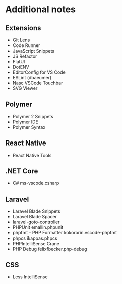 # Additional notes
## Extensions
* Git Lens
* Code Runner
* JavaScript Snippets
* JS Refactor
* FlatUI
* DotENV
* EditorConfig for VS Code
* ESLint (dbaeumer)
* Nasc VSCode Touchbar
* SVG Viewer


## Polymer
* Polymer 2 Snippets
* Polymer IDE
* Polymer Syntax

## React Native
* React Native Tools

## .NET Core
* C# ms-vscode.csharp

## Laravel
* Laravel Blade Snippets
* Laravel Blade Spacer
* laravel-goto-controller
* PHPUnit emallin.phpunit
* phpfmt - PHP Formatter kokororin.vscode-phpfmt
* phpcs ikappas.phpcs
* PHPIntelliSense Crane 
* PHP Debug felixfbecker.php-debug

## CSS
* Less IntelliSense
